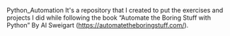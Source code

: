 Python_Automation 
It's a repository that I created to put the exercises and projects I did while following the book “Automate the Boring Stuff with Python” By Al Sweigart (https://automatetheboringstuff.com/).
